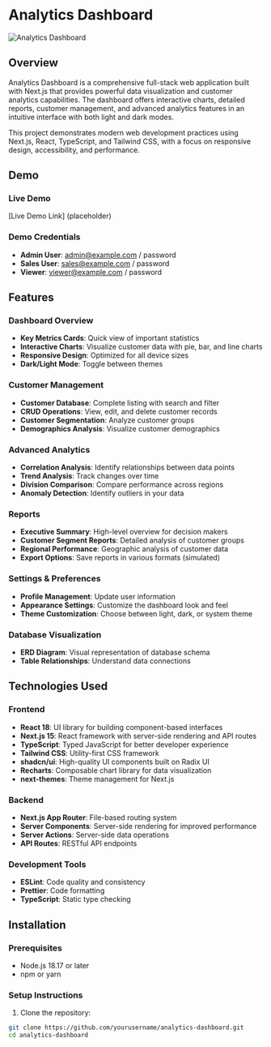 # Analytics Dashboard

![Analytics Dashboard](https://hebbkx1anhila5yf.public.blob.vercel-storage.com/image-M4Drtc2hpm09desNY3ElBer2ciCYRT.png)

## Overview

Analytics Dashboard is a comprehensive full-stack web application built with Next.js that provides powerful data visualization and customer analytics capabilities. The dashboard offers interactive charts, detailed reports, customer management, and advanced analytics features in an intuitive interface with both light and dark modes.

This project demonstrates modern web development practices using Next.js, React, TypeScript, and Tailwind CSS, with a focus on responsive design, accessibility, and performance.

## Demo

### Live Demo
[Live Demo Link] (placeholder)

### Demo Credentials
- **Admin User**: admin@example.com / password
- **Sales User**: sales@example.com / password
- **Viewer**: viewer@example.com / password

## Features

### Dashboard Overview
- **Key Metrics Cards**: Quick view of important statistics
- **Interactive Charts**: Visualize customer data with pie, bar, and line charts
- **Responsive Design**: Optimized for all device sizes
- **Dark/Light Mode**: Toggle between themes

### Customer Management
- **Customer Database**: Complete listing with search and filter
- **CRUD Operations**: View, edit, and delete customer records
- **Customer Segmentation**: Analyze customer groups
- **Demographics Analysis**: Visualize customer demographics

### Advanced Analytics
- **Correlation Analysis**: Identify relationships between data points
- **Trend Analysis**: Track changes over time
- **Division Comparison**: Compare performance across regions
- **Anomaly Detection**: Identify outliers in your data

### Reports
- **Executive Summary**: High-level overview for decision makers
- **Customer Segment Reports**: Detailed analysis of customer groups
- **Regional Performance**: Geographic analysis of customer data
- **Export Options**: Save reports in various formats (simulated)

### Settings & Preferences
- **Profile Management**: Update user information
- **Appearance Settings**: Customize the dashboard look and feel
- **Theme Customization**: Choose between light, dark, or system theme

### Database Visualization
- **ERD Diagram**: Visual representation of database schema
- **Table Relationships**: Understand data connections

## Technologies Used

### Frontend
- **React 18**: UI library for building component-based interfaces
- **Next.js 15**: React framework with server-side rendering and API routes
- **TypeScript**: Typed JavaScript for better developer experience
- **Tailwind CSS**: Utility-first CSS framework
- **shadcn/ui**: High-quality UI components built on Radix UI
- **Recharts**: Composable chart library for data visualization
- **next-themes**: Theme management for Next.js

### Backend
- **Next.js App Router**: File-based routing system
- **Server Components**: Server-side rendering for improved performance
- **Server Actions**: Server-side data operations
- **API Routes**: RESTful API endpoints

### Development Tools
- **ESLint**: Code quality and consistency
- **Prettier**: Code formatting
- **TypeScript**: Static type checking

## Installation

### Prerequisites
- Node.js 18.17 or later
- npm or yarn

### Setup Instructions

1. Clone the repository:
```bash
git clone https://github.com/yourusername/analytics-dashboard.git
cd analytics-dashboard